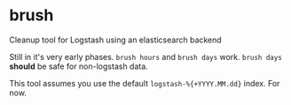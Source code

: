 brush
=====

Cleanup tool for Logstash using an elasticsearch backend

Still in it's very early phases.
`brush hours` and `brush days` work. `brush days` **should** be safe for non-logstash data.

This tool assumes you use the default `logstash-%{+YYYY.MM.dd}` index. For now.
